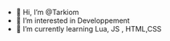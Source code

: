 - 👋 Hi, I’m @Tarkiom
- 👀 I’m interested in Developpement
- 🌱 I’m currently learning Lua, JS , HTML,CSS

<!---
Tarkiom/Tarkiom is a ✨ special ✨ repository because its `README.md` (this file) appears on your GitHub profile.
You can click the Preview link to take a look at your changes.
--->
